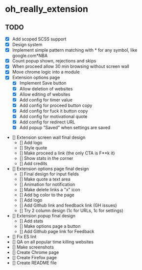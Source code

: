 # oh_really_extension

## TODO

- [x] Add scoped SCSS support
- [x] Design system
- [x] Implement simple pattern matching with * for any symbol, like google.com*NBA
- [x] Count popup shown, rejections and skips
- [x] When proceed allow 30 min browsing without screen wall
- [x] Move chrome logic into a module
- [x] Extension options page
  - [x] Implement Save button
  - [x] Allow deletion of websites
  - [x] Allow editing of websites
  - [x] Add config for timer value
  - [x] Add config for proceed button copy
  - [x] Add config for fuck it button copy
  - [x] Add config for motivational quote
  - [x] Add config for redirect URL
  - [x] Add popup "Saved" when settings are saved
- [] Extension screen wall final design
  - [] Add logo
  - [] Style quote
  - [] Make proceed a link (the only CTA is F**k it)
  - [] Show stats in the corner
  - [] Add credits
- [] Extension options page final design
  - [] Final design for input fields
  - [] Make quote a text area
  - [] Animation for notification
  - [] Make delete links a "x" icon
  - [] Add bg color to the page
  - [] Add logo
  - [] Add Github link and feedback link (GH issues)
  - [] Try 2 column design (1c for URLs, 1c for settings)
- [] Extension popup final design
  - [] Add stats
  - [] Make options page a button
  - [] Add Github page link for Feedback
- [] Fix ES lint
- [] QA on all popular time killing websites
- [] Make screenshots
- [] Create Chrome page
- [] Create Firefox page
- [] Create README file
